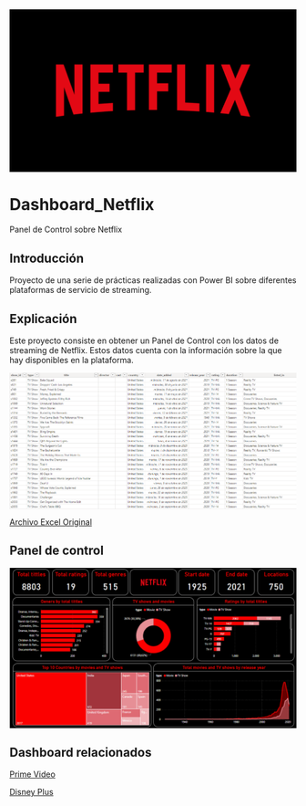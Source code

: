 <img src="Netflix logo.png" style="display: block; margin: auto;">

# Dashboard_Netflix
Panel de Control sobre Netflix

## Introducción

Proyecto de una serie de prácticas realizadas con Power BI sobre diferentes plataformas de servicio de streaming.

## Explicación

Este proyecto consiste en obtener un Panel de Control con los datos de streaming de Netflix. Estos datos cuenta con la información sobre la que hay disponibles en la plataforma.

<img src="Netflix data.PNG" style="display: block; margin: auto;">

[Archivo Excel Original](https://github.com/ntr94/Dashboard_Netflix/blob/main/netflix_titles.csv)

## Panel de control

<img src="Dashboard_Netflix.PNG" style="display: block; margin: auto;">

## Dashboard relacionados

[Prime Video](https://github.com/ntr94/Dashboard_PrimeVideo)

[Disney Plus](https://github.com/ntr94/Dashboard_Disney_plus)
